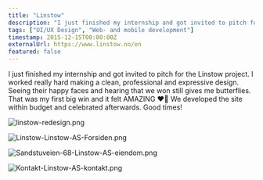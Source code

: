 ```yaml
---
title: "Linstow"
description: "I just finished my internship and got invited to pitch for the Linstow project. I worked really hard making a clean, professional and expressive design. Seeing their happy faces and hearing that we won still gives me butterflies"
tags: ["UI/UX Design", "Web- and mobile development"]
timestamp: 2015-12-15T00:00:00Z
externalUrl: https://www.linstow.no/en
featured: false
---
```


I just finished my internship and got invited to pitch for the Linstow project. I worked really hard making a clean, professional and expressive design. Seeing their happy faces and hearing that we won still gives me butterflies. That was my first big win and it felt AMAZING ❤️‍🔥 We developed the site within budget and celebrated afterwards. Good times!

![linstow-redesign.png](/projects/linstow/linstow-redesign.png)

![Linstow-Linstow-AS-Forsiden.png](/projects/linstow/Linstow-Linstow-AS-Forsiden.png)

![Sandstuveien-68-Linstow-AS-eiendom.png](/projects/linstow/Sandstuveien-68-Linstow-AS-eiendom.png)

![Kontakt-Linstow-AS-kontakt.png](/projects/linstow/Kontakt-Linstow-AS-kontakt.png)
